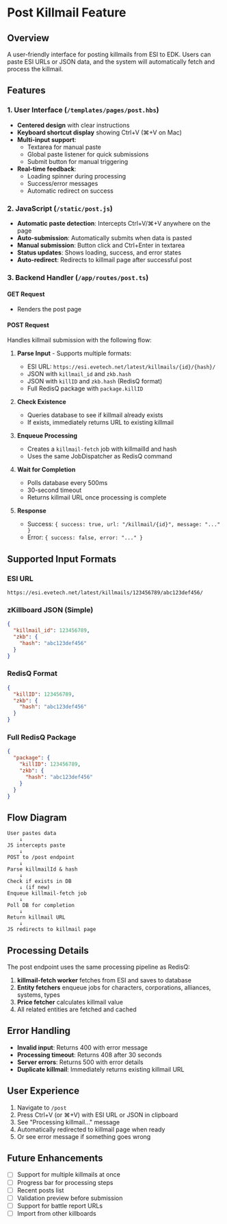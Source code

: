 # Post Killmail Feature

## Overview
A user-friendly interface for posting killmails from ESI to EDK. Users can paste ESI URLs or JSON data, and the system will automatically fetch and process the killmail.

## Features

### 1. User Interface (`/templates/pages/post.hbs`)
- **Centered design** with clear instructions
- **Keyboard shortcut display** showing Ctrl+V (⌘+V on Mac)
- **Multi-input support**:
  - Textarea for manual paste
  - Global paste listener for quick submissions
  - Submit button for manual triggering
- **Real-time feedback**:
  - Loading spinner during processing
  - Success/error messages
  - Automatic redirect on success

### 2. JavaScript (`/static/post.js`)
- **Automatic paste detection**: Intercepts Ctrl+V/⌘+V anywhere on the page
- **Auto-submission**: Automatically submits when data is pasted
- **Manual submission**: Button click and Ctrl+Enter in textarea
- **Status updates**: Shows loading, success, and error states
- **Auto-redirect**: Redirects to killmail page after successful post

### 3. Backend Handler (`/app/routes/post.ts`)

#### GET Request
- Renders the post page

#### POST Request
Handles killmail submission with the following flow:

1. **Parse Input** - Supports multiple formats:
   - ESI URL: `https://esi.evetech.net/latest/killmails/{id}/{hash}/`
   - JSON with `killmail_id` and `zkb.hash`
   - JSON with `killID` and `zkb.hash` (RedisQ format)
   - Full RedisQ package with `package.killID`

2. **Check Existence**
   - Queries database to see if killmail already exists
   - If exists, immediately returns URL to existing killmail

3. **Enqueue Processing**
   - Creates a `killmail-fetch` job with killmailId and hash
   - Uses the same JobDispatcher as RedisQ command

4. **Wait for Completion**
   - Polls database every 500ms
   - 30-second timeout
   - Returns killmail URL once processing is complete

5. **Response**
   - Success: `{ success: true, url: "/killmail/{id}", message: "..." }`
   - Error: `{ success: false, error: "..." }`

## Supported Input Formats

### ESI URL
```
https://esi.evetech.net/latest/killmails/123456789/abc123def456/
```

### zKillboard JSON (Simple)
```json
{
  "killmail_id": 123456789,
  "zkb": {
    "hash": "abc123def456"
  }
}
```

### RedisQ Format
```json
{
  "killID": 123456789,
  "zkb": {
    "hash": "abc123def456"
  }
}
```

### Full RedisQ Package
```json
{
  "package": {
    "killID": 123456789,
    "zkb": {
      "hash": "abc123def456"
    }
  }
}
```

## Flow Diagram

```
User pastes data
    ↓
JS intercepts paste
    ↓
POST to /post endpoint
    ↓
Parse killmailId & hash
    ↓
Check if exists in DB
    ↓ (if new)
Enqueue killmail-fetch job
    ↓
Poll DB for completion
    ↓
Return killmail URL
    ↓
JS redirects to killmail page
```

## Processing Details

The post endpoint uses the same processing pipeline as RedisQ:

1. **killmail-fetch worker** fetches from ESI and saves to database
2. **Entity fetchers** enqueue jobs for characters, corporations, alliances, systems, types
3. **Price fetcher** calculates killmail value
4. All related entities are fetched and cached

## Error Handling

- **Invalid input**: Returns 400 with error message
- **Processing timeout**: Returns 408 after 30 seconds
- **Server errors**: Returns 500 with error details
- **Duplicate killmail**: Immediately returns existing killmail URL

## User Experience

1. Navigate to `/post`
2. Press Ctrl+V (or ⌘+V) with ESI URL or JSON in clipboard
3. See "Processing killmail..." message
4. Automatically redirected to killmail page when ready
5. Or see error message if something goes wrong

## Future Enhancements

- [ ] Support for multiple killmails at once
- [ ] Progress bar for processing steps
- [ ] Recent posts list
- [ ] Validation preview before submission
- [ ] Support for battle report URLs
- [ ] Import from other killboards
